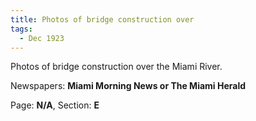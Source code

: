 ```yaml
---  
title: Photos of bridge construction over  
tags:  
  - Dec 1923  
---  
```

  
Photos of bridge construction over the Miami River.  
  
Newspapers: **Miami Morning News or The Miami Herald**  
  
Page: **N/A**, Section: **E** 
